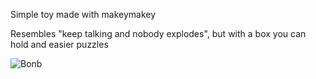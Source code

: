 Simple toy made with makeymakey

Resembles "keep talking and nobody explodes", but with a box you can hold and easier puzzles
    
![Bonb](https://github.com/D00Ster/Bonb/assets/33510477/1294688f-f839-4a66-9cc3-a750ba40d992)
